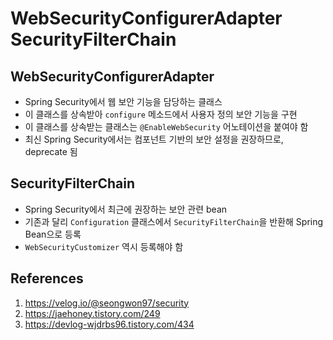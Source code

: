 # WebSecurityConfigurerAdapter SecurityFilterChain

## WebSecurityConfigurerAdapter

- Spring Security에서 웹 보안 기능을 담당하는 클래스
- 이 클래스를 상속받아 `configure` 메소드에서 사용자 정의 보안 기능을 구현
- 이 클래스를 상속받는 클래스는 `@EnableWebSecurity` 어노테이션을 붙여야 함
- 최신 Spring Security에서는 컴포넌트 기반의 보안 설정을 권장하므로, deprecate 됨

## SecurityFilterChain

- Spring Security에서 최근에 권장하는 보안 관련 bean
- 기존과 달리 `Configuration` 클래스에서 `SecurityFilterChain`을 반환해 Spring Bean으로 등록
- `WebSecurityCustomizer` 역시 등록해야 함

## References

1. https://velog.io/@seongwon97/security
2. https://jaehoney.tistory.com/249
3. https://devlog-wjdrbs96.tistory.com/434
